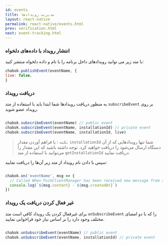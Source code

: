 ```yaml
---
id: events
title: مدیریت رویدادها
layout: react-native
permalink: react-native/events.html
prev: verification.html
next: event-tracking.html
---
```


### انتشار رویداد با داده‌های دلخواه

با متد زیر می توانید رویدادهای داخل برنامه را با نام و داده دلخواه منتشر کنید:

```javascript
chabok.publishEvent(eventName, {
live: false,
}

```
### دریافت رویداد
به منظور دریافت رویدادها شما ابتدا باید با استفاده از متد `subscribeEvent` بر روی رویداد عضو شوید.

```javascript

chabok.subscribeEvent(eventName) // public event
chabok.subscribeEvent(eventName, installationId) // private event
chabok.subscribeEvent(eventName, installationId, live)
```

> `نکته` : با فراهم آوردن مقدار `installationId` شما تنها رویدادهایی که از آن دستگاه ارسال می‌شود را دریافت خواهید کرد. توجه داشته باشید که این مقدار را می‌توانید با استفاده از متد `getInstallationId` دریافت نمایید.

سپس با دادن نام رویداد از متد زیر آن‌ها را دریافت نمایید:

```javascript

chabok.on('eventName', msg => {
  // Called When PushClientManager has been received new message from server
  console.log(`${msg.content} - ${msg.createdAt}`)
})
```

### غیر فعال کردن دریافت یک رویداد

برای غیرفعال کردن یک رویداد کافی است متد `unSubscribeEvent` را که با دو امضای مختلف وجود دارد را بر اساس نیاز خود فراخوانی نمایید.

```javascript

chabok.unSubscribeEvent(eventName) // public event
chabok.unSubscribeEvent(eventName, installationId) // private event
```

